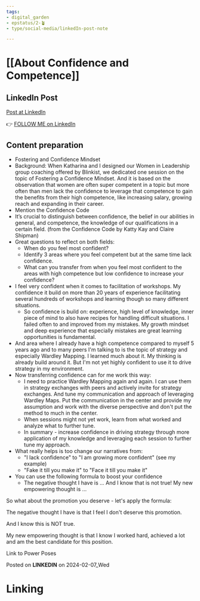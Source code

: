 ```yaml
---
tags: 
- digital_garden
- epstatus/2-🪴
- type/social-media/linkedIn-post-note

---
```

# [[About Confidence and Competence]]
## LinkedIn Post
[Post at LinkedIn]()
  

👉 [FOLLOW ME on LinkedIn](https://www.linkedin.com/comm/mynetwork/discovery-see-all?usecase=PEOPLE_FOLLOWS&followMember=sebastiankamilli)

## Content preparation
+ Fostering and Confidence Mindset
+ Background: When Katharina and I designed our Women in Leadership group coaching offered by Blinkist, we dedicated one session on the topic of Fostering a Confidence Mindset. And it is based on the observation that women are often super competent in a topic but more often than men lack the confidence to leverage that competence to gain the benefits from their high competence, like increasing salary, growing reach and expanding in their career.  
+ Mention the Confidence Code
+ It’s crucial to distinguish between confidence, the belief in our abilities in general, and competence, the knowledge of our qualifications in a certain field. (from the Confidence Code by Katty Kay and Claire Shipman)
+ Great questions to reflect on both fields:
	+ When do you feel most confident?
	+ Identify 3 areas where you feel competent but at the same time lack confidence. 
	+ What can you transfer from when you feel most confident to the areas with high competence but low confidence to increase your confidence?
+ I feel very confident when it comes to facilitation of workshops. My confidence it build on more than 20 years of experience facilitating several hundreds of workshops and learning though so many different situations. 
	+ So confidence is build on: experience, high level of knowledge, inner piece of mind to also have recipes for handling difficult situations. I failed often to and improved from my mistakes. My growth mindset and deep experience that especially mistakes are great learning opportunities is fundamental.
+ And area where I already have a high competence compared to myself 5 years ago and to many peers I'm talking to is the topic of strategy and especially Wardley Mapping. I learned much about it. My thinking is already build around it. But I'm not yet highly confident to use it to drive strategy in my environment.
+ Now transferring confidence can for me work this way:
	+ I need to practice Wardley Mapping again and again. I can use them in strategy exchanges with peers and actively invite for strategy exchanges. And tune my communication and approach of leveraging Wardley Maps. Put the communication in the center and provide my assumption and work with the diverse perspective and don't put the method to much in the center.
	+ When sessions might not yet work, learn from what worked and analyze what to further tune. 
	+ In summary - increase confidence in driving strategy through more application of my knowledge and leveraging each session to further tune my approach.
+ What really helps is too change our narratives from:
	+ "I lack confidence" to "I am growing more confident" (see my example)
	+ "Fake it till you make it" to "Face it till you make it"
+ You can use the following formula to boost your confidence
	+ The negative thought I have is ... And I know that is not true! My new empowering thought is …

So what about the promotion you deserve - let's apply the formula:

The negative thought I have is that I feel I don't deserve this promotion.

And I know this is NOT true.

My new empowering thought is that I know I worked hard, achieved a lot and am the best candidate for this position.




Link to Power Poses

Posted on **LINKEDIN** on 2024-02-07_Wed
# Linking